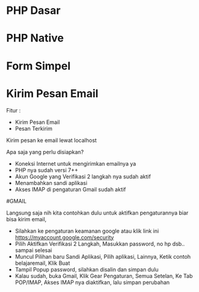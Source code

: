 # PHP Dasar

# PHP Native

# Form Simpel

# Kirim Pesan Email

Fitur :

- Kirim Pesan Email
- Pesan Terkirim

Kirim pesan ke email lewat localhost

Apa saja yang perlu disiapkan?

- Koneksi Internet untuk mengirimkan emailnya ya
- PHP nya sudah versi 7++
- Akun Google yang Verifikasi 2 langkah nya sudah aktif
- Menambahkan sandi aplikasi
- Akses IMAP di pengaturan Gmail sudah aktif

#GMAIL

Langsung saja nih kita contohkan dulu untuk aktifkan pengaturannya biar bisa kirim email,

- Silahkan ke pengaturan keamanan google atau klik link ini https://myaccount.google.com/security
- Pilih Aktifkan Verifikasi 2 Langkah, Masukkan password, no hp dsb.. sampai selesai
- Muncul Pilihan baru Sandi Aplikasi, Pilih aplikasi, Lainnya, Ketik contoh belajaremail, Klik Buat
- Tampil Popup password, silahkan disalin dan simpan dulu
- Kalau sudah, buka Gmail, Klik Gear Pengaturan, Semua Setelan, Ke Tab POP/IMAP, Akses IMAP nya diaktifkan, lalu simpan perubahan
